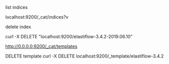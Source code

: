 list indices

localhost:9200/_cat/indices?v

delete index

curl -X DELETE "localhost:9200/elastiflow-3.4.2-2019.06.10"


http://0.0.0.0:9200/_cat/templates

DELETE template
curl -X DELETE localhost:9200/_template/elastiflow-3.4.2

